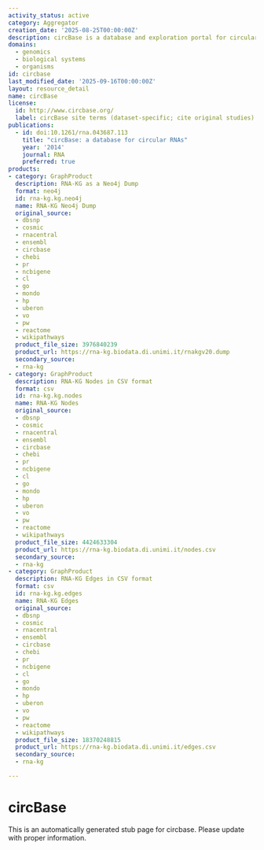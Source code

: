 ```yaml
---
activity_status: active
category: Aggregator
creation_date: '2025-08-25T00:00:00Z'
description: circBase is a database and exploration portal for circular RNAs (circRNAs), aggregating published circRNA detection datasets across multiple species, tissues, and experimental conditions, and providing search, genomic context, expression summaries, and downloadable data plus scripts for circRNA discovery.
domains:
  - genomics
  - biological systems
  - organisms
id: circbase
last_modified_date: '2025-09-16T00:00:00Z'
layout: resource_detail
name: circBase
license:
  id: http://www.circbase.org/
  label: circBase site terms (dataset-specific; cite original studies)
publications:
  - id: doi:10.1261/rna.043687.113
    title: "circBase: a database for circular RNAs"
    year: '2014'
    journal: RNA
    preferred: true
products:
- category: GraphProduct
  description: RNA-KG as a Neo4j Dump
  format: neo4j
  id: rna-kg.kg.neo4j
  name: RNA-KG Neo4j Dump
  original_source:
  - dbsnp
  - cosmic
  - rnacentral
  - ensembl
  - circbase
  - chebi
  - pr
  - ncbigene
  - cl
  - go
  - mondo
  - hp
  - uberon
  - vo
  - pw
  - reactome
  - wikipathways
  product_file_size: 3976840239
  product_url: https://rna-kg.biodata.di.unimi.it/rnakgv20.dump
  secondary_source:
  - rna-kg
- category: GraphProduct
  description: RNA-KG Nodes in CSV format
  format: csv
  id: rna-kg.kg.nodes
  name: RNA-KG Nodes
  original_source:
  - dbsnp
  - cosmic
  - rnacentral
  - ensembl
  - circbase
  - chebi
  - pr
  - ncbigene
  - cl
  - go
  - mondo
  - hp
  - uberon
  - vo
  - pw
  - reactome
  - wikipathways
  product_file_size: 4424633304
  product_url: https://rna-kg.biodata.di.unimi.it/nodes.csv
  secondary_source:
  - rna-kg
- category: GraphProduct
  description: RNA-KG Edges in CSV format
  format: csv
  id: rna-kg.kg.edges
  name: RNA-KG Edges
  original_source:
  - dbsnp
  - cosmic
  - rnacentral
  - ensembl
  - circbase
  - chebi
  - pr
  - ncbigene
  - cl
  - go
  - mondo
  - hp
  - uberon
  - vo
  - pw
  - reactome
  - wikipathways
  product_file_size: 18370248815
  product_url: https://rna-kg.biodata.di.unimi.it/edges.csv
  secondary_source:
  - rna-kg

---
```

# circBase

This is an automatically generated stub page for circbase. Please update with proper information.